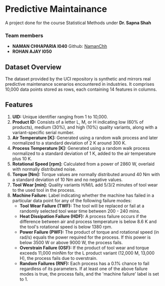 # Predictive Maintainance

A project done for the course Statistical Methods under <b>Dr. Sapna Shah</b> 
<h3>Team members</h3>
<ul>
<li><b>NAMAN CHHAPARIA I040</b> Github: <a href="https://github.com/NamanChh">NamanChh</a></li>
<li><b>ROHAN AJAY I050</b></li>

</ul>

## Dataset Overview
The dataset provided by the UCI repository is synthetic and mirrors real predictive maintenance scenarios encountered in industries. It comprises 10,000 data points stored as rows, each containing 14 features in columns.

## Features
1. **UID:** Unique identifier ranging from 1 to 10,000.
2. **Product ID:** Consists of a letter L, M, or H indicating low (60% of products), medium (30%), and high (10%) quality variants, along with a variant-specific serial number.
3. **Air Temperature [K]:** Generated using a random walk process and later normalized to a standard deviation of 2 K around 300 K.
4. **Process Temperature [K]:** Generated using a random walk process normalized to a standard deviation of 1 K, added to the air temperature plus 10 K.
5. **Rotational Speed [rpm]:** Calculated from a power of 2860 W, overlaid with normally distributed noise.
6. **Torque [Nm]:** Torque values are normally distributed around 40 Nm with a standard deviation of 10 Nm and no negative values.
7. **Tool Wear [min]:** Quality variants H/M/L add 5/3/2 minutes of tool wear to the used tool in the process.
8. **Machine Failure:** Label indicating whether the machine has failed in a particular data point for any of the following failure modes:
   - **Tool Wear Failure (TWF):** The tool will be replaced or fail at a randomly selected tool wear time between 200 - 240 mins.
   - **Heat Dissipation Failure (HDF):** A process failure occurs if the difference between air and process temperature is below 8.6 K and the tool's rotational speed is below 1380 rpm.
   - **Power Failure (PWF):** The product of torque and rotational speed (in rad/s) equals the power required for the process. If this power is below 3500 W or above 9000 W, the process fails.
   - **Overstrain Failure (OSF):** If the product of tool wear and torque exceeds 11,000 minNm for the L product variant (12,000 M, 13,000 H), the process fails due to overstrain.
   - **Random Failures (RNF):** Each process has a 0.1% chance to fail regardless of its parameters. If at least one of the above failure modes is true, the process fails, and the 'machine failure' label is set to 1.


